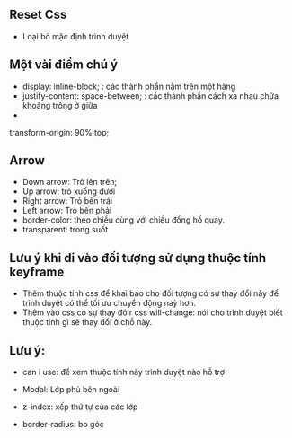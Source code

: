 ## Reset Css
- Loại bỏ mặc định trình duyệt

## Một vài điểm chú ý
- display: inline-block; : các thành phần nằm trên một hàng
- justify-content: space-between; : các thành phần cách xa nhau chữa khoảng trống ở giữa
- 

transform-origin: 90% top; 

## Arrow
- Down arrow: Trỏ lên trên;
- Up arrow: trỏ xuống dưới
- Right arrow: Trỏ bên trái
- Left arrow: Trỏ bên phải
- border-color: theo chiều cùng với chiều đồng hồ quay.
- transparent: trong suốt

## Lưu ý khi di vào đối tượng sử dụng thuộc tính keyframe
- Thêm thuộc tính css để khai báo cho đối tượng có sự thay đổi này để trình duyệt có thể tối ưu chuyển động naỳ hơn.
- Thêm vào css có sự thay đôir css will-change: nói cho trình duyệt biết thuộc tính gì sẽ thay đổi ở chỗ này.

## Lưu ý:
- can i use: để xem thuộc tính này trình duyệt nào hỗ trợ

- Modal: Lớp phủ bên ngoài

- z-index: xếp thứ tự của các lớp

- border-radius: bo góc


